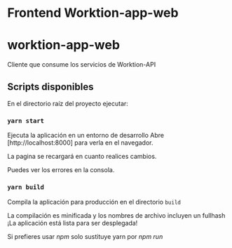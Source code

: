 # Frontend Worktion-app-web

# worktion-app-web

Cliente que consume los servicios de Worktion-API

## Scripts disponibles

En el directorio raíz del proyecto ejecutar:

### `yarn start`

Ejecuta la aplicación en un entorno de desarrollo
Abre [http://localhost:8000] para verla en el navegador.

La pagina se recargará en cuanto realices cambios. 

Puedes ver los errores en la consola. 

### `yarn build`

Compila la aplicación para producción en el directorio `build` 

La compilación es minificada y los nombres de archivo incluyen un fullhash
¡La aplicación está lista para ser desplegada!

Si prefieres usar *npm* solo sustituye yarn por *npm run*